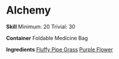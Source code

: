 <!-- TITLE: Purple Passion Pipe Grass -->
<!-- SUBTITLE: Fluffy purple herbs, used in pipe smoking -->


# Alchemy
**Skill**
Minimum: 20
Trivial: 30


**Container**
Foldable Medicine Bag

**Ingredients**
[Fluffy Pipe Grass](fluffy-pipe-grass)
[Purple Flower](purple-flower)